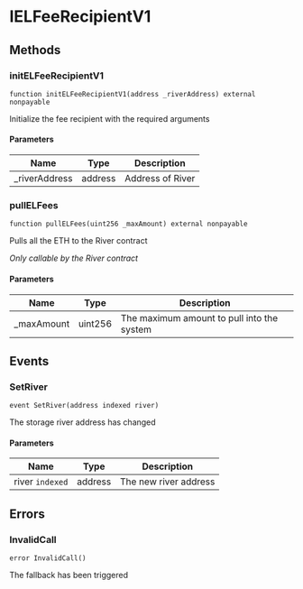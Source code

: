 # IELFeeRecipientV1









## Methods

### initELFeeRecipientV1

```solidity
function initELFeeRecipientV1(address _riverAddress) external nonpayable
```

Initialize the fee recipient with the required arguments



#### Parameters

| Name | Type | Description |
|---|---|---|
| _riverAddress | address | Address of River |

### pullELFees

```solidity
function pullELFees(uint256 _maxAmount) external nonpayable
```

Pulls all the ETH to the River contract

*Only callable by the River contract*

#### Parameters

| Name | Type | Description |
|---|---|---|
| _maxAmount | uint256 | The maximum amount to pull into the system |



## Events

### SetRiver

```solidity
event SetRiver(address indexed river)
```

The storage river address has changed



#### Parameters

| Name | Type | Description |
|---|---|---|
| river `indexed` | address | The new river address |



## Errors

### InvalidCall

```solidity
error InvalidCall()
```

The fallback has been triggered





